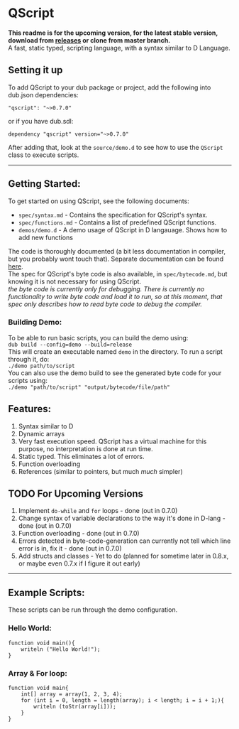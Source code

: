 # QScript
**This readme is for the upcoming version, for the latest stable version, download from [releases](https://github.com/Nafees10/qscript/releases) or clone from master branch.**  
A fast, static typed, scripting language, with a syntax similar to D Language.
## Setting it up
To add QScript to your dub package or project, add the following into dub.json dependencies:
```
"qscript": "~>0.7.0"
```
or if you have dub.sdl:
```
dependency "qscript" version="~>0.7.0"
```
After adding that, look at the `source/demo.d` to see how to use the `QScript` class to execute scripts.

---

## Getting Started:
To get started on using QScript, see the following documents:

* `spec/syntax.md`		- Contains the specification for QScript's syntax.
* `spec/functions.md`	- Contains a list of predefined QScript functions.
* `demos/demo.d`		- A demo usage of QScript in D langauage. Shows how to add new functions

The code is thoroughly documented (a bit less documentation in compiler, but you probably wont touch that). Separate documentation can be found [here](https://qscript.dpldocs.info/).  
The spec for QScript's byte code is also available, in `spec/bytecode.md`, but knowing it is not necessary for using QScript.  
_the byte code is currently only for debugging. There is currently no functionality to write byte code and load it to run, so at this moment, that spec only describes how to read byte code to debug the compiler._

### Building Demo:
To be able to run basic scripts, you can build the demo using:  
`dub build --config=demo --build=release`  
This will create an executable named `demo` in the directory. To run a script through it, do:  
`./demo path/to/script`  
You can also use the demo build to see the generated byte code for your scripts using:  
`./demo "path/to/script" "output/bytecode/file/path"`

## Features:
1. Syntax similar to D
2. Dynamic arrays
3. Very fast execution speed. QScript has a virtual machine for this purpose, no interpretation is done at run time.
4. Static typed. This eliminates a lot of errors.
5. Function overloading
6. References (similar to pointers, but much _much_ simpler)

## TODO For Upcoming Versions
1. Implement `do-while` and `for` loops - done (out in 0.7.0)
2. Change syntax of variable declarations to the way it's done in D-lang - done (out in 0.7.0)
3. Function overloading - done (out in 0.7.0)
4. Errors detected in byte-code-generation can currently not tell which line error is in, fix it - done (out in 0.7.0)
5. Add structs and classes - Yet to do (planned for sometime later in 0.8.x, or maybe even 0.7.x if I figure it out early)

---

## Example Scripts:
These scripts can be run through the demo configuration.
### Hello World:
```
function void main(){
	writeln ("Hello World!");
}
```
### Array & For loop:
```
function void main{
	int[] array = array(1, 2, 3, 4);
	for (int i = 0, length = length(array); i < length; i = i + 1;){
		writeln (toStr(array[i]));
	}
}
```
